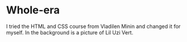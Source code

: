 # Whole-era
I tried the HTML and CSS course from Vladilen Minin and changed it for myself. In the background is a picture of Lil Uzi Vert.
